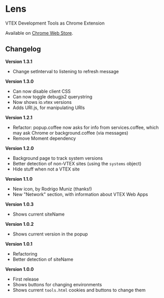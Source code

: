 Lens
====

VTEX Development Tools as Chrome Extension

Available on [Chrome Web Store](https://chrome.google.com/webstore/detail/vtex-lens/fnljopedgmlhhoiobcjfpibblddcfnif).

Changelog
---------

**Version 1.3.1**

* Change setInterval to listening to refresh message

**Version 1.3.0**

* Can now disable client CSS
* Can now toggle debugjs2 querystring
* Now shows io.vtex versions
* Adds URI.js, for manipulating URIs

**Version 1.2.1**

* Refactor: popup.coffee now asks for info from services.coffee, which may ask Chrome or background.coffee (via messages)
* Remove Moment dependency 

**Version 1.2.0**

* Background page to track system versions
* Better detection of non-VTEX sites (using the `systems` object)
* Hide stuff when not a VTEX site

**Version 1.1.0**

* New icon, by Rodrigo Muniz (thanks!)
* New "Network" section, with information about VTEX Web Apps

**Version 1.0.3**

* Shows current siteName

**Version 1.0.2**

* Shows current version in the popup

**Version 1.0.1**

* Refactoring
* Better detection of siteName

**Version 1.0.0**

* First release
* Shows buttons for changing environments
* Shows current `tools.html` cookies and buttons to change them
